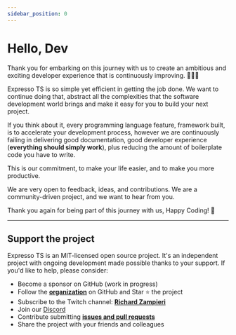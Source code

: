 ```yaml
---
sidebar_position: 0
---
```


# Hello, Dev

Thank you for embarking on this journey with us to create an ambitious and exciting developer experience that is continuously improving. 🎉🎉🎉

Expresso TS is so simple yet efficient in getting the job done. We want to continue doing that, abstract all the complexities that the software development world brings and make it easy for you to build your next project.

If you think about it, every programming language feature, framework built, is to accelerate your development process, however we are continuously failing in delivering good documentation, good developer experience (**everything should simply work**), plus reducing the amount of boilerplate code you have to write.

This is our commitment, to make your life easier, and to make you more productive.

We are very open to feedback, ideas, and contributions. We are a community-driven project, and we want to hear from you.

Thank you again for being part of this journey with us, Happy Coding! 🚀

___

## Support the project

Expresso TS is an MIT-licensed open source project. It's an independent project with ongoing development made possible thanks to your support. If you'd like to help, please consider:

- Become a sponsor on GitHub (work in progress)
- Follow the **[organization](https://github.com/expressots)** on GitHub and Star ⭐ the project
- Subscribe to the Twitch channel: **[Richard Zampieri](https://www.twitch.tv/richardzampieri)**
- Join our [Discord](https://discord.com/invite/PyPJfGK)
- Contribute submitting **[issues and pull requests](https://github.com/expressots/expressots/issues/new/choose)**
- Share the project with your friends and colleagues